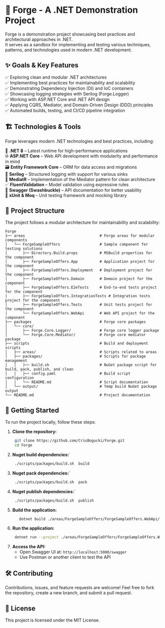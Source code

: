 # 🚀 Forge - A .NET Demonstration Project

Forge is a demonstration project showcasing best practices and architectural approaches in .NET.  
It serves as a sandbox for implementing and testing various techniques, patterns, and technologies used in modern .NET development.


## ✨ Goals & Key Features
✅ Exploring clean and modular .NET architectures  
✅ Implementing best practices for maintainability and scalability  
✅ Demonstrating Dependency Injection (DI) and IoC containers  
✅ Showcasing logging strategies with Serilog (Forge.Logger)  
✅ Working with ASP.NET Core and .NET API design  
✅ Applying CQRS, Mediator, and Domain-Driven Design (DDD) principles  
✅ Automated builds, testing, and CI/CD pipeline integration


## 🏗️ Technologies & Tools

Forge leverages modern .NET technologies and best practices, including:

🚀 **.NET 8** – Latest runtime for high-performance applications  
🌐 **ASP.NET Core** – Web API development with modularity and performance in mind  
🗃️ **Entity Framework Core** – ORM for data access and migrations  
📜 **Serilog** – Structured logging with support for various sinks  
🎯 **MediatR** – Implementation of the Mediator pattern for clean architecture  
✅ **FluentValidation** – Model validation using expressive rules  
📖 **Swagger (Swashbuckle)** – API documentation for better usability  
🧪 **xUnit & Moq** – Unit testing framework and mocking library


## 📂 Project Structure
The project follows a modular architecture for maintainability and scalability:
```
Forge  
├── areas                                  # Forge areas for modular components  
│   └── ForgeSampleOffers                  # Sample component for testing solutions  
│       ├── Directory.Build.props          # MSBuild properties for the component  
│       ├── ForgeSampleOffers.App          # Application project for the component  
│       ├── ForgeSampleOffers.Deployment   # Deployment project for the component  
│       ├── ForgeSampleOffers.Domain       # Domain project for the component  
│       ├── ForgeSampleOffers.E2eTests     # End-to-end tests project for the component  
│       ├── ForgeSampleOffers.IntegrationTests # Integration tests project for the component  
│       ├── ForgeSampleOffers.Tests        # Unit tests project for the component  
│       └── ForgeSampleOffers.WebApi       # Web API project for the component  
├── packages                               # Forge core packages  
│   └── core/  
│       ├── Forge.Core.Logger/             # Forge core logger package  
│       └── Forge.Core.Mediator/           # Forge core mediator package  
├── scripts                                # Build and deployment scripts  
│   ├── areas/                             # Scripts related to areas  
│   ├── packages/                          # Scripts for package management  
│   │   ├── build.sh                       # NuGet package script for build, pack, publish, and clean  
│   │   ├── config.yaml                    # Build script configuration  
│   │   └── README.md                      # Script documentation  
│   └── output/                            # Temp build NuGet package output  
└── README.md                              # Project documentation  
```  

## 🚀 Getting Started
To run the project locally, follow these steps:
1. **Clone the repository:**
   ```sh
    git clone https://github.com/CrisBogucki/Forge.git  
    cd Forge  
   ```  
2. **Nuget build dependencies:**`
   ```sh
    ./scripts/packages/build.sh  build
   ```  
3. **Nuget pack dependencies:**`
   ```sh
    ./scripts/packages/build.sh  pack
   ``` 
4. **Nuget publish dependencies:**`
   ```sh
    ./scripts/packages/build.sh  publish
   ```  
5. **Build the application:**
   ```sh
      dotnet build ./areas/ForgeSampleOffers/ForgeSampleOffers.WebApi/ForgeSampleOffers.WebApi.csproj  
   ```  
6. **Run the application:**
   ```sh
    dotnet run --project ./areas/ForgeSampleOffers/ForgeSampleOffers.WebApi/ForgeSampleOffers.WebApi.csproj  
   ```
7. **Access the API:**
    - Open Swagger UI at: `http://localhost:5000/swagger`
    - Use Postman or another client to test the API

## 🛠️ Contributing
Contributions, issues, and feature requests are welcome! Feel free to fork the repository, create a new branch, and submit a pull request.

## 📜 License
This project is licensed under the MIT License.
